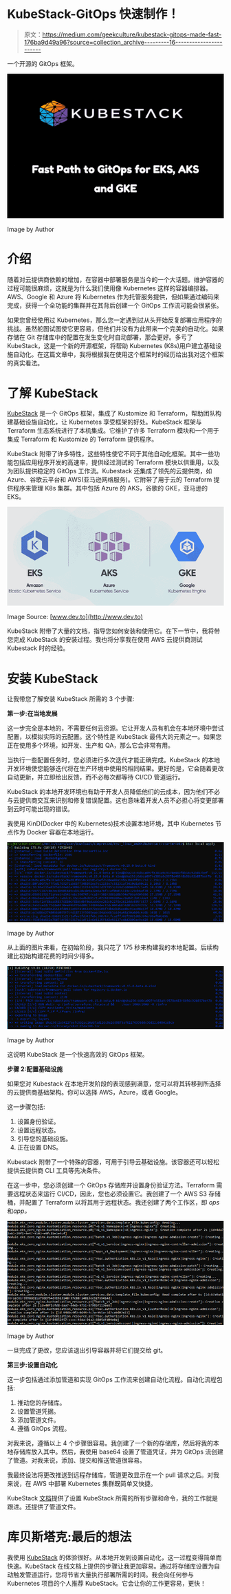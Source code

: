 # KubeStack-GitOps 快速制作！

> 原文：<https://medium.com/geekculture/kubestack-gitops-made-fast-176ba9d49a96?source=collection_archive---------16----------------------->

一个开源的 GitOps 框架。

![](img/02f1d29dbfd5443e9639e8711e59084d.png)

Image by Author

# 介绍

随着对云提供商依赖的增加，在容器中部署服务是当今的一个大话题。维护容器的过程可能很麻烦，这就是为什么我们使用像 Kubernetes 这样的容器编排器。AWS、Google 和 Azure 将 Kubernetes 作为托管服务提供，但如果通过编码来完成，获得一个全功能的集群并在其背后创建一个 GitOps 工作流可能会很紧张。

如果您曾经使用过 Kubernetes，那么您一定遇到过从头开始反复部署应用程序的挑战。虽然舵图试图使它更容易，但他们并没有为此带来一个完美的自动化。如果存储在 Git 存储库中的配置在发生变化时自动部署，那会更好。多亏了 KubeStack，这是一个新的开源框架，将帮助 Kubernetes (K8s)用户建立基础设施自动化。在这篇文章中，我将根据我在使用这个框架时的经历给出我对这个框架的真实看法。

# 了解 KubeStack

[KubeStack](https://www.kubestack.com/) 是一个 GitOps 框架，集成了 Kustomize 和 Terraform，帮助团队构建基础设施自动化，让 Kubernetes 享受框架的好处。KubeStack 框架与 Terraform 生态系统进行了本机集成。它维护了许多 Terraform 模块和一个用于集成 Terraform 和 Kustomize 的 Terraform 提供程序。

KubeStack 附带了许多特性，这些特性使它不同于其他自动化框架。其中一些功能包括应用程序开发的高速率，提供经过测试的 Terraform 模块以供重用，以及为团队提供稳定的 GitOps 工作流。Kubestack 还集成了领先的云提供商，如 Azure、谷歌云平台和 AWS(亚马逊网络服务)。它附带了用于云的 Terraform 提供程序来管理 K8s 集群。其中包括 Azure 的 AKS，谷歌的 GKE，亚马逊的 EKS。

![](img/895c2f927ab9ff83eb21a22fa36034df.png)

Image Source: [www.dev.to](http://www.dev.to)

KubeStack 附带了大量的文档，指导您如何安装和使用它。在下一节中，我将带您完成 KubeStack 的安装过程。我也将分享我在使用 AWS 云提供商测试 Kubestack 时的经验。

# 安装 KubeStack

让我带您了解安装 KubeStack 所需的 3 个步骤:

**第一步:在当地发展**

这一步完全是本地的，不需要任何云资源。它让开发人员有机会在本地环境中尝试配置，以模拟实际的云配置。这个特性是 KubeStack 最伟大的元素之一。如果您正在使用多个环境，如开发、生产和 QA，那么它会非常有用。

当执行一些配置任务时，您必须进行多次迭代才能正确完成。KubeStack 的本地开发环境使您能够迭代将在生产环境中使用的相同结果。更好的是，它会随着更改自动更新，并立即给出反馈，而不必每次都等待 CI/CD 管道运行。

KubeStack 的本地开发环境也有助于开发人员降低他们的云成本，因为他们不必与云提供商交互来识别和修复错误配置。这也意味着开发人员不必担心将变更部署到云时可能出现的错误。

我使用 KinD(Docker 中的 Kubernetes)技术设置本地环境，其中 Kubernetes 节点作为 Docker 容器在本地运行。

![](img/59a3c4055eed7528f954c48f5620aefa.png)

Image by Author

从上面的图片来看，在初始阶段，我只花了 175 秒来构建我的本地配置。后续构建比初始构建花费的时间少得多。

![](img/445af37b686419ae3c23f08a070e6577.png)

Image by Author

这说明 KubeStack 是一个快速高效的 GitOps 框架。

**步骤 2:配置基础设施**

如果您对 Kubestack 在本地开发阶段的表现感到满意，您可以将其转移到所选择的云提供商基础架构。你可以选择 AWS，Azure，或者 Google。

这一步骤包括:

1.  设置身份验证。
2.  设置远程状态。
3.  引导您的基础设施。
4.  正在设置 DNS。

Kubestack 附带了一个特殊的容器，可用于引导云基础设施。该容器还可以轻松提供云提供商 CLI 工具等先决条件。

在这一步中，您必须创建一个 GitOps 存储库并设置身份验证方法。Terraform 需要远程状态来运行 CI/CD，因此，您也必须设置它。我创建了一个 AWS S3 存储桶，并配置了 Terraform 以将其用于远程状态。我还创建了两个工作区，即 *ops* 和*app。*

![](img/1260cf710e3ef2fd668beb789b3fb560.png)

Image by Author

一旦完成了更改，您应该退出引导容器并将它们提交给 git。

**第三步:设置自动化**

这一步包括通过添加管道和实现 GitOps 工作流来创建自动化流程。自动化流程包括:

1.  推动您的存储库。
2.  设置管道凭据。
3.  添加管道文件。
4.  遵循 GitOps 流程。

对我来说，遵循以上 4 个步骤很容易。我创建了一个新的存储库，然后将我的本地存储库放入其中。然后，我使用 base64 设置了管道凭证，并为 GitOps 流创建了管道。对我来说，添加、提交和推送管道很容易。

我最终设法将更改推送到远程存储库，管道更改显示在一个 pull 请求之后。对我来说，在 AWS 中部署 Kubernetes 集群既简单又快捷。

KubeStack [文档](https://www.kubestack.com/framework/documentation/tutorial-get-started)提供了设置 KubeStack 所需的所有步骤和命令，我的工作就是跟进。还提供了管道文件。

# 库贝斯塔克:最后的想法

我使用 [KubeStack](https://www.kubestack.com/) 的体验很好。从本地开发到设置自动化，这一过程变得简单而快速。KubeStack 在线文档上提供的步骤让我更加容易。通过将存储库设置为自动触发管道运行，您将节省大量执行部署所需的时间。我会向任何参与 Kubernetes 项目的个人推荐 KubeStack。它会让你的工作更容易，更快！
